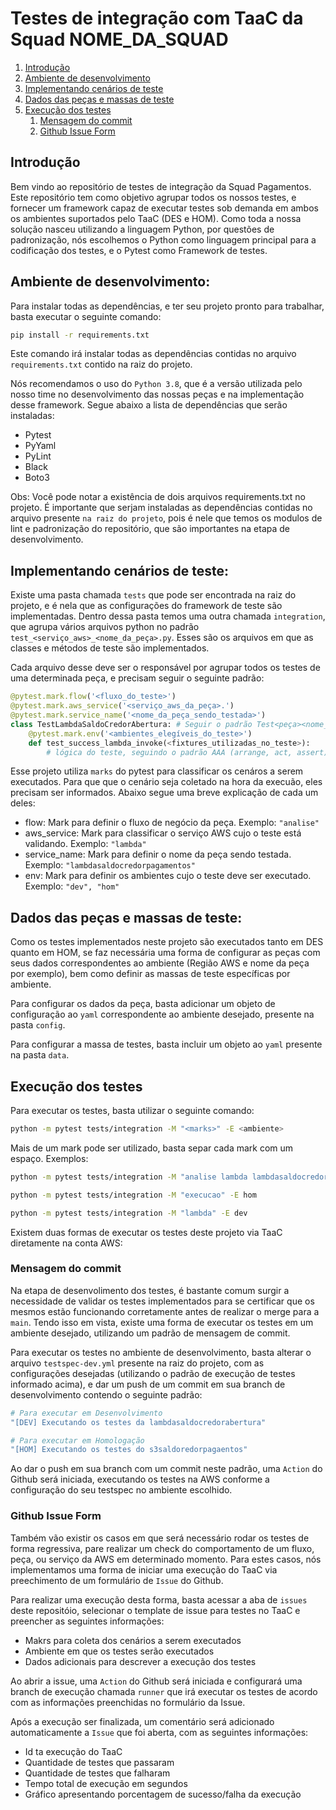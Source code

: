 # Testes de integração com TaaC da Squad NOME_DA_SQUAD

1. [Introdução](#introdução)
2. [Ambiente de desenvolvimento](#ambiente-de-desenvolvimento)
3. [Implementando cenários de teste](#implementando-cenários-de-teste)
4. [Dados das peças e massas de teste](#dados-das-peças-e-massas-de-teste)
5. [Execução dos testes](#execução-dos-testes)
    1. [Mensagem do commit](#mensagem-do-commit)
    2. [Github Issue Form](#github-issue-form)

## Introdução

Bem vindo ao repositório de testes de integração da Squad Pagamentos. Este repositório tem como objetivo agrupar todos os nossos testes, e fornecer um framework capaz de executar testes sob demanda em ambos os ambientes suportados pelo TaaC (DES e HOM). Como toda a nossa solução nasceu utilizando a linguagem Python, por questões de padronização, nós escolhemos o Python como linguagem principal para a codificação dos testes, e o Pytest como Framework de testes.


## Ambiente de desenvolvimento:

Para instalar todas as dependências, e ter seu projeto pronto para trabalhar, basta executar o seguinte comando:

```bash
pip install -r requirements.txt
```

Este comando irá instalar todas as dependências contidas no arquivo `requirements.txt` contido na raiz do projeto.

Nós recomendamos o uso do `Python 3.8`, que é a versão utilizada pelo nosso time no desenvolvimento das nossas peças e na implementação desse framework. Segue abaixo a lista de dependências que serão instaladas:
- Pytest
- PyYaml
- PyLint
- Black
- Boto3

Obs: Você pode notar a existência de dois arquivos requirements.txt no projeto. É importante que serjam instaladas as dependências contidas no arquivo presente `na raiz do projeto`, pois é nele que temos os modulos de lint e padronização do repositório, que são importantes na etapa de desenvolvimento.

## Implementando cenários de teste:
Existe uma pasta chamada `tests` que pode ser encontrada na raiz do projeto, e é nela que as configurações do framework de teste são implementadas. Dentro dessa pasta temos uma outra chamada `integration`, que agrupa vários arquivos python no padrão `test_<serviço_aws>_<nome_da_peça>.py`. Esses são os arquivos em que as classes e métodos de teste são implementados.

Cada arquivo desse deve ser o responsável por agrupar todos os testes de uma determinada peça, e precisam seguir o seguinte padrão:

```python
@pytest.mark.flow('<fluxo_do_teste>')
@pytest.mark.aws_service('<serviço_aws_da_peça>.')
@pytest.mark.service_name('<nome_da_peça_sendo_testada>')
class TestLambdaSaldoCredorAbertura: # Seguir o padrão Test<peça><nome_peça> em PascalCase
    @pytest.mark.env('<ambientes_elegíveis_do_teste>')
    def test_success_lambda_invoke(<fixtures_utilizadas_no_teste>):
        # lógica do teste, seguindo o padrão AAA (arrange, act, assert)

```

Esse projeto utiliza `marks` do pytest para classificar os cenáros a serem executados. Para que que o cenário seja coletado na hora da execuão, eles precisam ser informados. Abaixo segue uma breve explicação de cada um deles:
- flow: Mark para definir o fluxo de negócio da peça. Exemplo: `"analise"`
- aws_service: Mark para classificar o serviço AWS cujo o teste está validando. Exemplo: `"lambda"`
- service_name: Mark para definir o nome da peça sendo testada. Exemplo: `"lambdasaldocredorpagamentos"`
- env: Mark para definir os ambientes cujo o teste deve ser executado. Exemplo: `"dev", "hom"`

## Dados das peças e massas de teste:

Como os testes implementados neste projeto são executados tanto em DES quanto em HOM, se faz necessária uma forma de configurar as peças com seus dados correspondentes ao ambiente (Região AWS e nome da peça por exemplo), bem como definir as massas de teste específicas por ambiente.

Para configurar os dados da peça, basta adicionar um objeto de configuração ao `yaml` correspondente ao ambiente desejado, presente na pasta `config`.

Para configurar a massa de testes, basta incluir um objeto ao `yaml` presente na pasta `data`.

## Execução dos testes

Para executar os testes, basta utilizar o seguinte comando:

```bash
python -m pytest tests/integration -M "<marks>" -E <ambiente>
```

Mais de um mark pode ser utilizado, basta separ cada mark com um espaço. Exemplos:
```bash
python -m pytest tests/integration -M "analise lambda lambdasaldocredorabertura" -E dev

python -m pytest tests/integration -M "execucao" -E hom

python -m pytest tests/integration -M "lambda" -E dev
```

Existem duas formas de executar os testes deste projeto via TaaC diretamente na conta AWS:

### Mensagem do commit
Na etapa de desenvolimento dos testes, é bastante comum surgir a necessidade de validar os testes implementados para se certificar que os mesmos estão funcionando corretamente antes de realizar o merge para a `main`. Tendo isso em vista, existe uma forma de executar os testes em um ambiente desejado, utilizando um padrão de mensagem de commit.

Para executar os testes no ambiente de desenvolvimento, basta alterar o arquivo `testspec-dev.yml` presente na raiz do projeto, com as configurações desejadas (utilizando o padrão de execução de testes informado acima), e dar um push de um commit em sua branch de desenvolvimento contendo o seguinte padrão:

```bash
# Para executar em Desenvolvimento
"[DEV] Executando os testes da lambdasaldocredorabertura"

# Para executar em Homologação
"[HOM] Executando os testes do s3saldoredorpagaentos"
```

Ao dar o push em sua branch com um commit neste padrão, uma `Action` do Github será iniciada, executando os testes na AWS conforme a configuração do seu testspec no ambiente escolhido.

### Github Issue Form
Também vão existir os casos em que será necessário rodar os testes de forma regressiva, pare realizar um check do comportamento de um fluxo, peça, ou serviço da AWS em determinado momento. Para estes casos, nós implementamos uma forma de iniciar uma execução do TaaC via preechimento de um formulário de `Issue` do Github.

Para realizar uma execução desta forma, basta acessar a aba de `issues` deste repositóio, selecionar o template de issue para testes no TaaC e preencher as seguintes informações:
- Makrs para coleta dos cenários a serem executados
- Ambiente em que os testes serão executados
- Dados adicionais para descrever a execução dos testes

Ao abrir a issue, uma `Action` do Github será iniciada e configurará uma branch de execução chamada `runner` que irá executar os testes de acordo com as informações preenchidas no formulário da Issue.

Após a execução ser finalizada, um comentário será adicionado automaticamente a `Issue` que foi aberta, com as seguintes informações:
- Id ta execução do TaaC
- Quantidade de testes que passaram
- Quantidade de testes que falharam
- Tempo total de execução em segundos
- Gráfico apresentando porcentagem de sucesso/falha da execução

